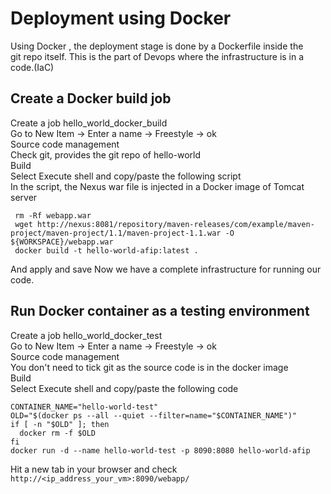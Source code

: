 # Deployment using Docker 
Using Docker , the deployment stage is done by a Dockerfile inside the  
git repo itself. This is the part of Devops where the infrastructure is in a code.(IaC)  

## Create a Docker build job
Create a job hello_world_docker_build  
Go to New Item -> Enter a name -> Freestyle -> ok      
Source code management  
Check git, provides the git repo of hello-world  
Build  
Select Execute shell and copy/paste the following script   
In the script, the Nexus war file is injected in a Docker image of Tomcat server  
```shell script
 rm -Rf webapp.war
 wget http://nexus:8081/repository/maven-releases/com/example/maven-project/maven-project/1.1/maven-project-1.1.war -O ${WORKSPACE}/webapp.war
 docker build -t hello-world-afip:latest .
```
And apply and save
Now we have a complete infrastructure for running our code. 

## Run  Docker container as a testing environment 
Create a job hello_world_docker_test  
Go to New Item -> Enter a name -> Freestyle -> ok    
Source code management  
You don't need to tick git as the source code is in the docker image  
Build  
Select Execute shell and copy/paste the following code  
```shell script
CONTAINER_NAME="hello-world-test"
OLD="$(docker ps --all --quiet --filter=name="$CONTAINER_NAME")"
if [ -n "$OLD" ]; then
  docker rm -f $OLD
fi
docker run -d --name hello-world-test -p 8090:8080 hello-world-afip
```
Hit a new tab in your browser and check   
```http://<ip_address_your_vm>:8090/webapp/```


